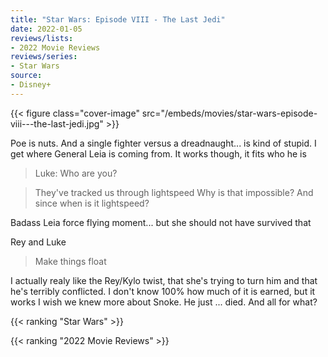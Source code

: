 ```yaml
---
title: "Star Wars: Episode VIII - The Last Jedi"
date: 2022-01-05
reviews/lists:
- 2022 Movie Reviews
reviews/series:
- Star Wars
source:
- Disney+
---
```

{{< figure class="cover-image" src="/embeds/movies/star-wars-episode-viii---the-last-jedi.jpg" >}}

Poe is nuts. And a single fighter versus a dreadnaught... is kind of stupid. I get where General Leia is coming from. 
It works though, it fits who he is


> Luke: Who are you?



> They've tracked us through lightspeed
Why is that impossible? And since when is it lightspeed?


Badass Leia force flying moment... but she should not have survived that


Rey and Luke

> Make things float


I actually realy like the Rey/Kylo twist, that she's trying to turn him and that he's terribly conflicted. I don't know 100% how much of it is earned, but it works
I wish we knew more about Snoke. He just ... died. And all for what?


{{< ranking "Star Wars" >}}

{{< ranking "2022 Movie Reviews" >}}